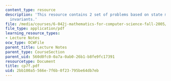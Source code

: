```yaml
---
content_type: resource
description: 'This resource contains 2 set of problems based on state machines I:
  invariants.'
file: /media/courses/6-042j-mathematics-for-computer-science-fall-2005/2bb100a5566e7f6b0f23795be64db7eb_cp7f.pdf
file_type: application/pdf
learning_resource_types:
- Lecture Notes
ocw_type: OCWFile
parent_title: Lecture Notes
parent_type: CourseSection
parent_uid: 560d0fc0-0a7a-0ab0-26b1-b8fe9fc17391
resourcetype: Document
title: cp7f.pdf
uid: 2bb100a5-566e-7f6b-0f23-795be64db7eb
---
```

